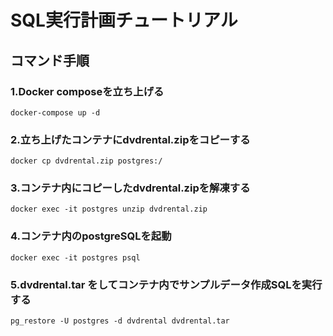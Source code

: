 # SQL実行計画チュートリアル

## コマンド手順

### 1.Docker composeを立ち上げる <br>
```
docker-compose up -d
```

### 2.立ち上げたコンテナにdvdrental.zipをコピーする <br>
```
docker cp dvdrental.zip postgres:/
```
### 3.コンテナ内にコピーしたdvdrental.zipを解凍する <br>

```
docker exec -it postgres unzip dvdrental.zip
```

### 4.コンテナ内のpostgreSQLを起動 <br> 
```
docker exec -it postgres psql
```

### 5.dvdrental.tar をしてコンテナ内でサンプルデータ作成SQLを実行する <br> 
```
pg_restore -U postgres -d dvdrental dvdrental.tar  
```
